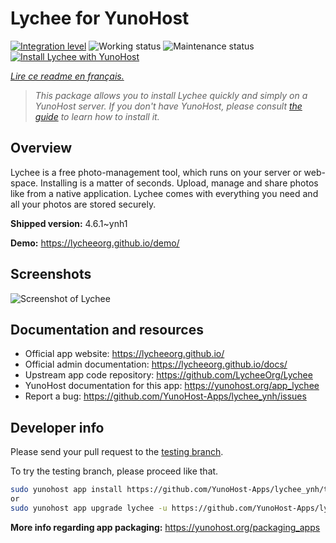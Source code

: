 <!--
N.B.: This README was automatically generated by https://github.com/YunoHost/apps/tree/master/tools/README-generator
It shall NOT be edited by hand.
-->

# Lychee for YunoHost

[![Integration level](https://dash.yunohost.org/integration/lychee.svg)](https://dash.yunohost.org/appci/app/lychee) ![Working status](https://ci-apps.yunohost.org/ci/badges/lychee.status.svg) ![Maintenance status](https://ci-apps.yunohost.org/ci/badges/lychee.maintain.svg)  
[![Install Lychee with YunoHost](https://install-app.yunohost.org/install-with-yunohost.svg)](https://install-app.yunohost.org/?app=lychee)

*[Lire ce readme en français.](./README_fr.md)*

> *This package allows you to install Lychee quickly and simply on a YunoHost server.
If you don't have YunoHost, please consult [the guide](https://yunohost.org/#/install) to learn how to install it.*

## Overview

Lychee is a free photo-management tool, which runs on your server or web-space. Installing is a matter of seconds. Upload, manage and share photos like from a native application. Lychee comes with everything you need and all your photos are stored securely. 

**Shipped version:** 4.6.1~ynh1

**Demo:** https://lycheeorg.github.io/demo/

## Screenshots

![Screenshot of Lychee](./doc/screenshots/screenshot.jpg)

## Documentation and resources

* Official app website: <https://lycheeorg.github.io/>
* Official admin documentation: <https://lycheeorg.github.io/docs/>
* Upstream app code repository: <https://github.com/LycheeOrg/Lychee>
* YunoHost documentation for this app: <https://yunohost.org/app_lychee>
* Report a bug: <https://github.com/YunoHost-Apps/lychee_ynh/issues>

## Developer info

Please send your pull request to the [testing branch](https://github.com/YunoHost-Apps/lychee_ynh/tree/testing).

To try the testing branch, please proceed like that.

``` bash
sudo yunohost app install https://github.com/YunoHost-Apps/lychee_ynh/tree/testing --debug
or
sudo yunohost app upgrade lychee -u https://github.com/YunoHost-Apps/lychee_ynh/tree/testing --debug
```

**More info regarding app packaging:** <https://yunohost.org/packaging_apps>

